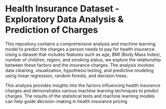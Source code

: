 # Health Insurance Dataset - Exploratory Data Analysis & Prediction of Charges

This repository contains a comprehensive analysis and machine learning model to predict the charges a person needs to pay for health insurance.
Using a dataset that includes features such as age, BMI (Body Mass Index), number of children, region, and smoking status, we explore the relationship between these factors and the insurance charges. The analysis involves data cleaning, visualization, hypothesis testing, and predictive modeling using linear regression, random forests, and decision trees.

This analysis provides insights into the factors influencing health insurance charges and demonstrates various machine learning techniques to predict charges. The results of the statistical tests and machine learning models can help guide decision-making in health insurance pricing
